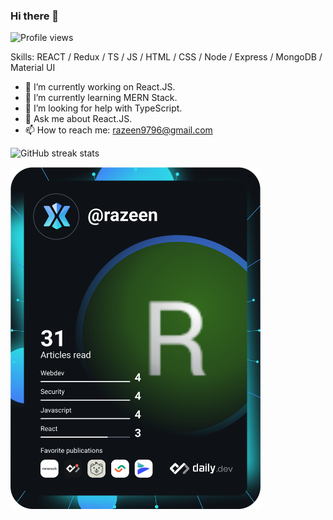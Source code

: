 ### Hi there 👋
![Profile views](https://gpvc.arturio.dev/Razeen-Shaikh)

Skills: REACT / Redux / TS / JS / HTML / CSS / Node / Express / MongoDB / Material UI

- 🔭  I’m currently working on React.JS. 
- 🌱  I’m currently learning MERN Stack. 
- 🤔  I’m looking for help with TypeScript. 
- 💬  Ask me about React.JS. 
- 📫  How to reach me: razeen9796@gmail.com

![GitHub streak stats](https://github-readme-streak-stats.herokuapp.com/?user=Razeen-Shaikh)

<a href="https://app.daily.dev/DailyDevTips"><img src="https://github.com/Razeen-Shaikh/Razeen-Shaikh/blob/master/devcard.svg" width="400" alt="Razeen's Dev Card"/></a> 

